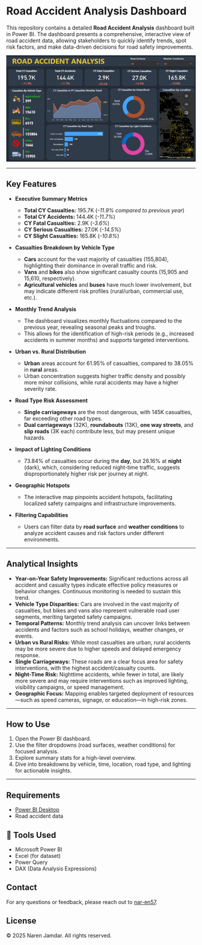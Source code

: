 # Road Accident Analysis Dashboard

This repository contains a detailed **Road Accident Analysis** dashboard built in Power BI. The dashboard presents a comprehensive, interactive view of road accident data, allowing stakeholders to quickly identify trends, spot risk factors, and make data-driven decisions for road safety improvements.

![Road Accident Analysis Dashboard](https://github.com/nar-en57/Road-Accident-Analysis-Dashboard/blob/main/Road%20Accident%20Dashboard.png)

---

## Key Features

- **Executive Summary Metrics**
  - **Total CY Casualties:** 195.7K (_-11.9% compared to previous year_)
  - **Total CY Accidents:** 144.4K (_-11.7%_)
  - **CY Fatal Casualties:** 2.9K (_-3.6%_)
  - **CY Serious Casualties:** 27.0K (_-14.5%_)
  - **CY Slight Casualties:** 165.8K (_-10.8%_)

- **Casualties Breakdown by Vehicle Type**
  - **Cars** account for the vast majority of casualties (155,804), highlighting their dominance in overall traffic and risk.
  - **Vans** and **bikes** also show significant casualty counts (15,905 and 15,610, respectively).
  - **Agricultural vehicles** and **buses** have much lower involvement, but may indicate different risk profiles (rural/urban, commercial use, etc.).

- **Monthly Trend Analysis**
  - The dashboard visualizes monthly fluctuations compared to the previous year, revealing seasonal peaks and troughs.
  - This allows for the identification of high-risk periods (e.g., increased accidents in summer months) and supports targeted interventions.

- **Urban vs. Rural Distribution**
  - **Urban** areas account for 61.95% of casualties, compared to 38.05% in **rural** areas.
  - Urban concentration suggests higher traffic density and possibly more minor collisions, while rural accidents may have a higher severity rate.

- **Road Type Risk Assessment**
  - **Single carriageways** are the most dangerous, with 145K casualties, far exceeding other road types.
  - **Dual carriageways** (32K), **roundabouts** (13K), **one way streets**, and **slip roads** (3K each) contribute less, but may present unique hazards.

- **Impact of Lighting Conditions**
  - 73.84% of casualties occur during the **day**, but 26.16% at **night** (dark), which, considering reduced night-time traffic, suggests disproportionately higher risk per journey at night.

- **Geographic Hotspots**
  - The interactive map pinpoints accident hotspots, facilitating localized safety campaigns and infrastructure improvements.

- **Filtering Capabilities**
  - Users can filter data by **road surface** and **weather conditions** to analyze accident causes and risk factors under different environments.

---

## Analytical Insights

- **Year-on-Year Safety Improvements:** Significant reductions across all accident and casualty types indicate effective policy measures or behavior changes. Continuous monitoring is needed to sustain this trend.
- **Vehicle Type Disparities:** Cars are involved in the vast majority of casualties, but bikes and vans also represent vulnerable road user segments, meriting targeted safety campaigns.
- **Temporal Patterns:** Monthly trend analysis can uncover links between accidents and factors such as school holidays, weather changes, or events.
- **Urban vs Rural Risks:** While most casualties are urban, rural accidents may be more severe due to higher speeds and delayed emergency response.
- **Single Carriageways:** These roads are a clear focus area for safety interventions, with the highest accident/casualty counts.
- **Night-Time Risk:** Nighttime accidents, while fewer in total, are likely more severe and may require interventions such as improved lighting, visibility campaigns, or speed management.
- **Geographic Focus:** Mapping enables targeted deployment of resources—such as speed cameras, signage, or education—in high-risk zones.

---

## How to Use

1. Open the Power BI dashboard.
2. Use the filter dropdowns (road surfaces, weather conditions) for focused analysis.
3. Explore summary stats for a high-level overview.
4. Dive into breakdowns by vehicle, time, location, road type, and lighting for actionable insights.

---

## Requirements

- [Power BI Desktop](https://powerbi.microsoft.com/)
- Road accident data 

## 📌 Tools Used
- Microsoft Power BI
- Excel (for dataset)
- Power Query
- DAX (Data Analysis Expressions)

## Contact

For any questions or feedback, please reach out to [nar-en57](https://github.com/nar-en57).

## License

© 2025 Naren Jamdar. All rights reserved.
